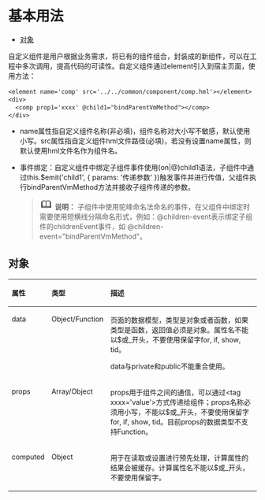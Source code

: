 # 基本用法<a name="ZH-CN_TOPIC_0000001162494627"></a>

-   [对象](#zh-cn_topic_0000001058988954_section7681164881014)

自定义组件是用户根据业务需求，将已有的组件组合，封装成的新组件，可以在工程中多次调用，提高代码的可读性。自定义组件通过element引入到宿主页面，使用方法：

```
<element name='comp' src='../../common/component/comp.hml'></element>
<div>
  <comp prop1='xxxx' @child1="bindParentVmMethod"></comp>
</div>
```

-   name属性指自定义组件名称\(非必填\)，组件名称对大小写不敏感，默认使用小写。src属性指自定义组件hml文件路径\(必填\)，若没有设置name属性，则默认使用hml文件名作为组件名。
-   事件绑定：自定义组件中绑定子组件事件使用\(on|@\)child1语法，子组件中通过this.$emit\('child1', \{ params: '传递参数' \}\)触发事件并进行传值，父组件执行bindParentVmMethod方法并接收子组件传递的参数。

    >![](public_sys-resources/icon-note.gif) **说明：** 
    >子组件中使用驼峰命名法命名的事件，在父组件中绑定时需要使用短横线分隔命名形式，例如：@children-event表示绑定子组件的childrenEvent事件，如 @children-event="bindParentVmMethod"。


## 对象<a name="zh-cn_topic_0000001058988954_section7681164881014"></a>

<a name="zh-cn_topic_0000001058988954_table67211828124016"></a>
<table><thead align="left"><tr id="zh-cn_topic_0000001058988954_row108577289405"><th class="cellrowborder" valign="top" width="11.091109110911091%" id="mcps1.1.4.1.1"><p id="zh-cn_topic_0000001058988954_p385742814403"><a name="zh-cn_topic_0000001058988954_p385742814403"></a><a name="zh-cn_topic_0000001058988954_p385742814403"></a>属性</p>
</th>
<th class="cellrowborder" valign="top" width="12.96129612961296%" id="mcps1.1.4.1.2"><p id="zh-cn_topic_0000001058988954_p19857192816408"><a name="zh-cn_topic_0000001058988954_p19857192816408"></a><a name="zh-cn_topic_0000001058988954_p19857192816408"></a>类型</p>
</th>
<th class="cellrowborder" valign="top" width="75.94759475947595%" id="mcps1.1.4.1.3"><p id="zh-cn_topic_0000001058988954_p18573288402"><a name="zh-cn_topic_0000001058988954_p18573288402"></a><a name="zh-cn_topic_0000001058988954_p18573288402"></a>描述</p>
</th>
</tr>
</thead>
<tbody><tr id="zh-cn_topic_0000001058988954_row1085792824019"><td class="cellrowborder" valign="top" width="11.091109110911091%" headers="mcps1.1.4.1.1 "><p id="zh-cn_topic_0000001058988954_p115421323762"><a name="zh-cn_topic_0000001058988954_p115421323762"></a><a name="zh-cn_topic_0000001058988954_p115421323762"></a>data</p>
</td>
<td class="cellrowborder" valign="top" width="12.96129612961296%" headers="mcps1.1.4.1.2 "><p id="zh-cn_topic_0000001058988954_p05120283516"><a name="zh-cn_topic_0000001058988954_p05120283516"></a><a name="zh-cn_topic_0000001058988954_p05120283516"></a>Object/Function</p>
</td>
<td class="cellrowborder" valign="top" width="75.94759475947595%" headers="mcps1.1.4.1.3 "><p id="zh-cn_topic_0000001058988954_p105644412409"><a name="zh-cn_topic_0000001058988954_p105644412409"></a><a name="zh-cn_topic_0000001058988954_p105644412409"></a>页面的数据模型，类型是对象或者函数，如果类型是函数，返回值必须是对象。属性名不能以$或_开头，不要使用保留字for, if, show, tid。</p>
<p id="zh-cn_topic_0000001058988954_p356184410403"><a name="zh-cn_topic_0000001058988954_p356184410403"></a><a name="zh-cn_topic_0000001058988954_p356184410403"></a>data与private和public不能重合使用。</p>
</td>
</tr>
<tr id="zh-cn_topic_0000001058988954_row3857132812406"><td class="cellrowborder" valign="top" width="11.091109110911091%" headers="mcps1.1.4.1.1 "><p id="zh-cn_topic_0000001058988954_p88572283404"><a name="zh-cn_topic_0000001058988954_p88572283404"></a><a name="zh-cn_topic_0000001058988954_p88572283404"></a>props</p>
</td>
<td class="cellrowborder" valign="top" width="12.96129612961296%" headers="mcps1.1.4.1.2 "><p id="zh-cn_topic_0000001058988954_p198571828114017"><a name="zh-cn_topic_0000001058988954_p198571828114017"></a><a name="zh-cn_topic_0000001058988954_p198571828114017"></a>Array/Object</p>
</td>
<td class="cellrowborder" valign="top" width="75.94759475947595%" headers="mcps1.1.4.1.3 "><p id="zh-cn_topic_0000001058988954_p3857192844012"><a name="zh-cn_topic_0000001058988954_p3857192844012"></a><a name="zh-cn_topic_0000001058988954_p3857192844012"></a>props用于组件之间的通信，可以通过&lt;tag xxxx='value'&gt;方式传递给组件；props名称必须用小写，不能以$或_开头，不要使用保留字for, if, show, tid。目前props的数据类型不支持Function。</p>
</td>
</tr>
<tr id="zh-cn_topic_0000001058988954_row8842155461510"><td class="cellrowborder" valign="top" width="11.091109110911091%" headers="mcps1.1.4.1.1 "><p id="zh-cn_topic_0000001058988954_p17843155411153"><a name="zh-cn_topic_0000001058988954_p17843155411153"></a><a name="zh-cn_topic_0000001058988954_p17843155411153"></a>computed</p>
</td>
<td class="cellrowborder" valign="top" width="12.96129612961296%" headers="mcps1.1.4.1.2 "><p id="zh-cn_topic_0000001058988954_p1884365421515"><a name="zh-cn_topic_0000001058988954_p1884365421515"></a><a name="zh-cn_topic_0000001058988954_p1884365421515"></a>Object</p>
</td>
<td class="cellrowborder" valign="top" width="75.94759475947595%" headers="mcps1.1.4.1.3 "><p id="zh-cn_topic_0000001058988954_p6422712153413"><a name="zh-cn_topic_0000001058988954_p6422712153413"></a><a name="zh-cn_topic_0000001058988954_p6422712153413"></a>用于在读取或设置进行预先处理，计算属性的结果会被缓存。计算属性名不能以$或_开头，不要使用保留字。</p>
</td>
</tr>
</tbody>
</table>

